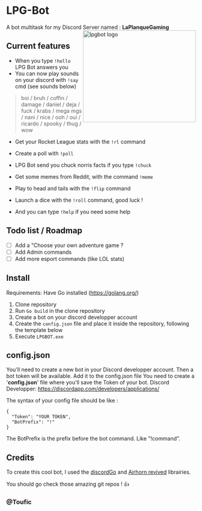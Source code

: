 # LPG-Bot
A bot multitask for my Discord Server named : **LaPlanqueGaming**
<img src="/LPGBot/config/LogoBot_alpha.png" alt="lpgbot logo" align="right" width="300" height="244"/>
## Current features

 - When you type `!hello` LPG Bot answers you
 - You can now play sounds on your discord with `!say` <sound> cmd (see sounds below)
 > boi / bruh / coffin / damage / daniel / deja / fuck / krabs / mega
 > mgs / nani / nice / ooh / oui / ricardo / spooky / thug / wow
 - Get your Rocket League stats with the `!rl` command
 - Create a poll with `!poll`
 - LPG Bot send you chuck norris facts if you type `!chuck`
 - Get some memes from Reddit, with the command `!meme`
 - Play to head and tails with the `!flip` command
 - Launch a dice with the `!roll` command, good luck !

 - And you can type `!help` if you need some help

 ## Todo list / Roadmap
- [ ] Add a "Choose your own adventure game ?
- [ ] Add Admin commands
- [ ] Add more esport commands (like LOL stats)

## Install
Requirements: Have Go installed (https://golang.org/)
1. Clone repository
2. Run `Go build` in the clone repository
3. Create a bot on your discord developper account
4. Create the `config.json` file and place it inside the repository, following the template below
5. Execute `LPGBOT.exe`

## config.json
You'll need to create a new bot in your Discord developper account.
Then a bot token will be available. Add it to the config.json file
You need to create a '**config.json**' file where you'll save the Token of your bot.
Discord Developper: https://discordapp.com/developers/applications/

The syntax of your config file should be like :

    {
      "Token": "YOUR TOKEN",
      "BotPrefix": "!"
    }


The BotPrefix is the prefix before the bot command. Like "!command".

## Credits
To create this cool bot, I used the [discordGo](https://github.com/bwmarrin/discordgo) and [Airhorn revived](https://github.com/jbmagination/airhornrevived) librairies.

You should go check those amazing git repos ! :+1:

### @Toufic 
